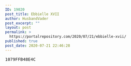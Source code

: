 ```yaml
---
ID: 19020
post_title: Ebbielle XVII
author: HusbandVader
post_excerpt: ""
layout: post
permalink: >
  https://portalrepository.com/2020/07/21/ebbielle-xvii/
published: true
post_date: 2020-07-21 22:46:28
---
```

<pre>1079FFB48E4C</pre>